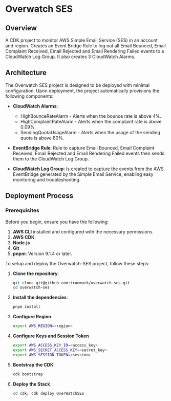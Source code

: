 # Overwatch SES


## Overview
A CDK project to monitor AWS Simple Email Service (SES) in an account and region. Creates an Event Bridge Rule to log out all Email Bounced, Email Complaint Received, Email Rejected and Email Rendering Failed events to a CloudWatch Log Group. It also creates 3 CloudWatch Alarms.

## Architecture
The Overwatch SES project is designed to be deployed with minimal configuration. Upon deployment, the project automatically provisions the following components:

* **CloudWatch Alarms**:
  * HighBounceRateAlarm - Alerts when the bounce rate is above 4%.
  * HighComplaintRateAlarm - Alerts when the complaint rate is above 0.09%.
  * SendingQuotaUsageAlarm - Alerts when the usage of the sending quota is above 80%.

* **EventBridge Rule**: Rule to capture Email Bounced, Email Complaint Received, Email Rejected and Email Rendering Failed events then sends them to the CloudWatch Log Group.

* **CloudWatch Log Group**: Is created to capture the events from the AWS EventBridge generated by the Simple Email Service, enabling easy monitoring and troubleshooting.

## Deployment Process
### Prerequisites
Before you begin, ensure you have the following:
1. **AWS CLI** installed and configured with the necessary permissions.
2. **AWS CDK**
3. **Node.js**
4. **Git**
5. **pnpm**: Version 9.1.4 or later.

To setup and deploy the Overwatch-SES project, follow these steps:
1. **Clone the repository**:
   ```bash
   git clone git@github.com:truemark/overwatch-ses.git
   cd overwatch-ses
   ```
2. **Install the dependencies**:
   ```bash
   pnpm install
   ```
3. **Configure Region**
    ```bash
    export AWS_REGION=<region>
    ```
4. **Configure Keys and Session Token**
    ```bash
    export AWS_ACCESS_KEY_ID=<access_key>
    export AWS_SECRET_ACCESS_KEY=<secret_key>
    export AWS_SESSION_TOKEN=<session>
   ```
5. **Bootstrap the CDK**:
   ```bash
   cdk bootstrap
   ```
6. **Deploy the Stack**
   ```bash
   cd cdk; cdk deploy OverWatchSES
   ```
